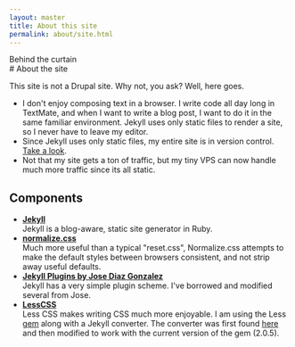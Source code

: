 ```yaml
---
layout: master
title: About this site
permalink: about/site.html
---
```


<div class="eyebrow">Behind the curtain</div>
# About the site

This site is not a Drupal site.  Why not, you ask?  Well, here goes.

* I don't enjoy composing text in a browser.  I write code all day long in
  TextMate, and when I want to write a blog post, I want to do it in the same
  familiar environment.  Jekyll uses only static files to render a site, so I
  never have to leave my editor.
* Since Jekyll uses only static files, my entire site is in version control.
  [Take a look](https://github.com/zroger/zroger.com).
* Not that my site gets a ton of traffic, but my tiny VPS can now handle much
  more traffic since its all static.

## Components

* [__Jekyll__](https://github.com/mojombo/jekyll) <br/>
  Jekyll is a blog-aware, static site generator in Ruby.
* [__normalize.css__](http://necolas.github.com/normalize.css) <br/>
  Much more useful than a typical "reset.css", Normalize.css attempts to make
  the default styles between browsers consistent, and not strip away useful
  defaults.
* [__Jekyll Plugins by Jose Diaz Gonzalez__](https://github.com/josegonzalez/josediazgonzalez.com/tree/master/_plugins) <br />
  Jekyll has a very simple plugin scheme.  I've borrowed and modified several
  from Jose.
* [__LessCSS__](http://lesscss.org/) <br />
  Less CSS makes writing CSS much more enjoyable.  I am using the Less
  [gem](http://rubygems.org/gems/less) along with a Jekyll converter.  The
  converter was first found [here](https://gist.github.com/639920) and then
  modified to work with the current version of the gem (2.0.5).
